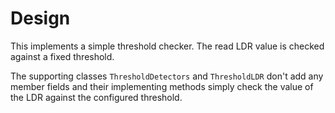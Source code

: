 # Design
This implements a simple threshold checker.
The read LDR value is checked against a fixed threshold.

The supporting classes ```ThresholdDetectors``` and ```ThresholdLDR``` don't add any member fields
and their implementing methods simply check the value of the LDR against the configured threshold.